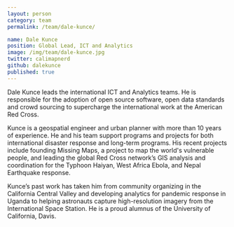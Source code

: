 ```yaml
---
layout: person
category: team
permalink: /team/dale-kunce/

name: Dale Kunce
position: Global Lead, ICT and Analytics
image: /img/team/dale-kunce.jpg
twitter: calimapnerd
github: dalekunce
published: true
---
```


Dale Kunce leads the international ICT and Analytics teams. He is responsible for the adoption of open source software, open data standards and crowd sourcing to supercharge the international work at the American Red Cross.

Kunce is a geospatial engineer and urban planner with more than 10 years of experience. He and his team support programs and projects for both international disaster response and long-term programs. His recent projects include founding Missing Maps, a project to map the world's vulnerable people, and leading the global Red Cross network’s GIS analysis and coordination for the Typhoon Haiyan, West Africa Ebola, and Nepal Earthquake response.

Kunce’s past work has taken him from community organizing in the California Central Valley and developing analytics for pandemic response in Uganda to helping astronauts capture high-resolution imagery from the International Space Station. He is a proud alumnus of the University of California, Davis.
